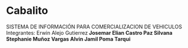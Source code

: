 # Cabalito
SISTEMA DE INFORMACIÓN PARA COMERCIALIZACION DE VEHICULOS
Integrantes:
	Erwin Alejo Gutierrez<b>
	Josemar Elian Castro Paz<b>
	Silvana Stephanie Muñoz Vargas<b>
	Alvin Jamil Poma Tarqui<b>


